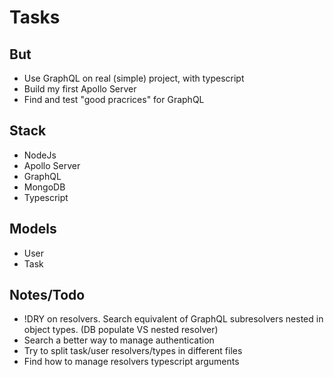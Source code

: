 # Tasks

## But

- Use GraphQL on real (simple) project, with typescript
- Build my first Apollo Server
- Find and test "good pracrices" for GraphQL

## Stack

- NodeJs
- Apollo Server
- GraphQL
- MongoDB
- Typescript

## Models

- User
- Task

## Notes/Todo

- !DRY on resolvers. Search equivalent of GraphQL subresolvers nested in object types. (DB populate VS nested resolver)
- Search a better way to manage authentication
- Try to split task/user resolvers/types in different files
- Find how to manage resolvers typescript arguments
